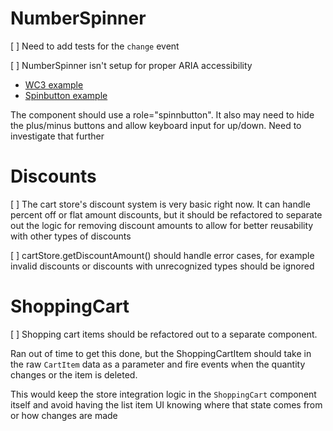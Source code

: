 # NumberSpinner

[ ] Need to add tests for the `change` event

[ ] NumberSpinner isn't setup for proper ARIA accessibility

- [WC3 example](https://w3c.github.io/aria-practices/examples/spinbutton/datepicker-spinbuttons.html)
- [Spinbutton example](https://www.digitala11y.com/spinbutton-role/)

The component should use a role="spinnbutton". It also may need to hide the plus/minus buttons and allow keyboard input for up/down. Need to investigate that further

# Discounts

[ ] The cart store's discount system is very basic right now. It can handle percent off or flat amount discounts, but it should be refactored to separate out the logic for removing discount amounts to allow for better reusability with other types of discounts

[ ] cartStore.getDiscountAmount() should handle error cases, for example invalid discounts or discounts with unrecognized types should be ignored

# ShoppingCart

[ ] Shopping cart items should be refactored out to a separate component.

Ran out of time to get this done, but the ShoppingCartItem should take in the raw `CartItem` data as a parameter and fire events when the quantity changes or the item is deleted.

This would keep the store integration logic in the `ShoppingCart` component itself and avoid having the list item UI knowing where that state comes from or how changes are made
